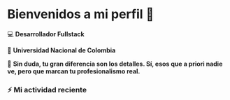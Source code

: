 # Bienvenidos a mi perfil :wave:

:computer: **Desarrollador Fullstack**

:school: **Universidad Nacional de Colombia**

:thinking: **Sin duda, tu gran diferencia son los detalles. Sí, esos que a priori nadie ve, pero que marcan tu profesionalismo real.**

### :zap: Mi actividad reciente
<!-- RECENT_ACTIVITY:start-->

<!-- RECENT_ACTIVITY:last_update-->